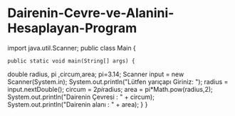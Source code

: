 # Dairenin-Cevre-ve-Alanini-Hesaplayan-Program

import java.util.Scanner;
public class Main {

    public static void main(String[] args) {

   double radius, pi ,circum,area;
   pi=3.14;
   Scanner input = new Scanner(System.in);
        System.out.println("Lütfen yarıçapı Giriniz: ");
        radius = input.nextDouble();
        circum = 2*pi*radius;
        area = pi*Math.pow(radius,2);
        System.out.println("Dairenin Çevresi : " + circum);
        System.out.println("Dairenin alanı : " + area);
        }
}
